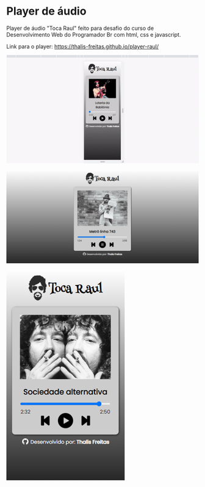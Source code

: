 # Player de áudio
Player de áudio "Toca Raul" feito para desafio do curso de Desenvolvimento Web do Programador Br com html, css e javascript. 

Link para o player: https://thalis-freitas.github.io/player-raul/

![Gif para demonstração](https://github.com/Thalis-Freitas/player-de-audio/blob/7f095e09f95992f1f3e0dfe43a924b1c56c2d1ad/arquivos/imagens/demonstra%C3%A7%C3%A3o/demonstra%C3%A7%C3%A3o-gif.gif)

![Imagem de demonstração](https://github.com/Thalis-Freitas/player-de-audio/blob/7f095e09f95992f1f3e0dfe43a924b1c56c2d1ad/arquivos/imagens/demonstra%C3%A7%C3%A3o/demonstra%C3%A7%C3%A3o%201.png)

![Imagem de demonstração/ versão móvel](https://github.com/Thalis-Freitas/player-de-audio/blob/7f095e09f95992f1f3e0dfe43a924b1c56c2d1ad/arquivos/imagens/demonstra%C3%A7%C3%A3o/demonstra%C3%A7%C3%A3o%202.png)

